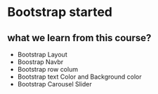 # Bootstrap started
## what we learn from this course?
- Bootstrap Layout
- Boostrap Navbr
- Bootstrap row colum
- Bootstrap text Color and Background color
- Bootstrap Carousel Slider
